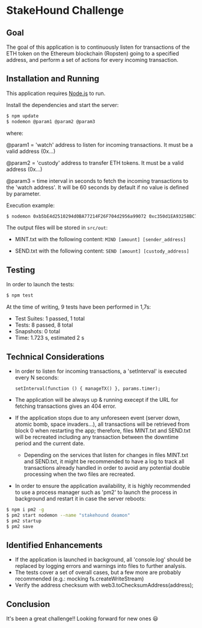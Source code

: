 # StakeHound Challenge


## Goal

The goal of this application is to continuously listen for transactions of the ETH token on the Ethereum blockchain (Ropsten) going to a specified address, and perform a set of actions for every incoming transaction.


## Installation and Running

This application requires [Node.js](https://nodejs.org/) to run.

Install the dependencies and start the server:

```sh
$ npm update
$ nodemon @param1 @param2 @param3
```

where:

@param1 = 'watch' address to listen for incoming transactions. It must be a valid address (0x...)

@param2 = 'custody' address to transfer ETH tokens. It must be a valid address (0x...)

@param3 = time interval in seconds to fetch the incoming transactions to the 'watch address'. It will be 60 seconds by default if no value is defined by parameter.

Execution example:

```sh
$ nodemon 0xb5bE4d2510294d0BA77214F26F704d2956a99072 0xc350d1EA93258BC789CEc0FbE283Dc0BA5f5A899 5
```

The output files will be stored in `src/out`:

* MINT.txt with the following content: `MIND [amount] [sender_address]`

* SEND.txt with the following content: `SEND [amount] [custody_address]`


## Testing

In order to launch the tests:

```sh
$ npm test
```

At the time of writing, 9 tests have been performed in 1,7s:

* Test Suites: 1 passed, 1 total
* Tests:       8 passed, 8 total
* Snapshots:   0 total
* Time:        1.723 s, estimated 2 s


## Technical Considerations

* In order to listen for incoming transactions, a 'setInterval' is executed every N seconds:

    `setInterval(function () { manageTX() }, params.timer);`
* The application will be always up & running execept if the URL for fetching transactions gives an 404 error.
* If the application stops due to any unforeseen event (server down, atomic bomb, space invaders...), all transactions will be retrieved from block 0 when restarting the app; therefore, files MINT.txt and SEND.txt will be recreated including any transaction between the downtime period and the current date.
    * Depending on the services that listen for changes in files MINT.txt and SEND.txt, it might be recommended to have a log to track all transactions already handled in order to avoid any potential double processing when the two files are recreated.
* In order to ensure the application availability, it is highly recommended to use a process manager such as 'pm2' to launch the process in background and restart it in case the server reboots:
```sh
$ npm i pm2 -g
$ pm2 start nodemon --name "stakehound deamon"
$ pm2 startup
$ pm2 save
```


## Identified Enhancements

* If the application is launched in background, all 'console.log' should be replaced by logging errors and warnings into files to further analysis.
* The tests cover a set of overall cases, but a few more are probably recommended (e.g.: mocking fs.createWriteStream)
* Verify the address checksum with web3.toChecksumAddress(address);


## Conclusion

It's been a great challenge!! Looking forward for new ones 😃

